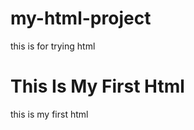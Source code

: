 # my-html-project
this is for trying html
<html>
  <head>
    <h1>This Is My First Html</h1>
    <body>
      <font bgcolor="red">
        this is my first html
  </head>
</html>

